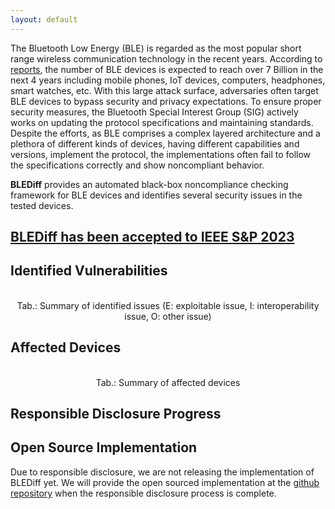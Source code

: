 ```yaml
---
layout: default
---
```


The Bluetooth Low Energy (BLE) is regarded as the most popular short range wireless communication technology in the recent years. According to [reports](https://www.bluetooth.com/2022-market-update/), the number of BLE devices is expected to reach over 7 Billion in the next 4 years including mobile phones, IoT devices, computers, headphones, smart watches, etc. With this large attack surface, adversaries often target BLE devices to bypass security and privacy expectations. To ensure proper security measures, the Bluetooth Special Interest Group (SIG) actively works on updating the protocol specifications and maintaining standards. Despite the efforts, as BLE comprises a complex layered architecture and a plethora of different kinds of devices, having different capabilities and versions, implement the protocol, the implementations often fail to follow the specifications correctly and show noncompliant behavior.  

**BLEDiff** provides an automated black-box noncompliance checking framework for BLE devices and identifies several security issues in the tested devices.

## [BLEDiff has been accepted to IEEE S&P 2023](https://www.computer.org/csdl/proceedings-article/sp/2023/933600b082/1Js0DDrcl20)  



## Identified Vulnerabilities


<div align="center" data-include="assets/tables/identified-vulnerabilities.html">
    

<br> Tab.: Summary of identified issues (E: exploitable issue, I: interoperability issue, O: other issue)
</div>


<div align="center" data-include="assets/text/vulnerabilities.html"> </div>





<h2> Affected Devices  </h2>

<div align="center" data-include="assets/tables/affected-devices.html">
<br> Tab.: Summary of affected devices
</div>


<h2> Responsible Disclosure Progress </h2>


<div align="center" data-include="assets/tables/responsible-disclosure.html"></div>

<h2> Open Source Implementation </h2>

Due to responsible disclosure, we are not releasing the implementation of BLEDiff yet. We will provide the open sourced implementation at the [github repository](https://github.com/BLEDiff/BLEDiff) when the responsible disclosure process is complete.
